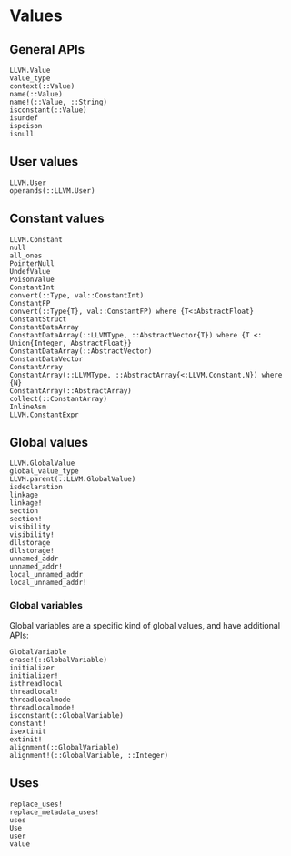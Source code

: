 # Values

## General APIs

```@docs
LLVM.Value
value_type
context(::Value)
name(::Value)
name!(::Value, ::String)
isconstant(::Value)
isundef
ispoison
isnull
```

## User values

```@docs
LLVM.User
operands(::LLVM.User)
```

## Constant values

```@docs
LLVM.Constant
null
all_ones
PointerNull
UndefValue
PoisonValue
ConstantInt
convert(::Type, val::ConstantInt)
ConstantFP
convert(::Type{T}, val::ConstantFP) where {T<:AbstractFloat}
ConstantStruct
ConstantDataArray
ConstantDataArray(::LLVMType, ::AbstractVector{T}) where {T <: Union{Integer, AbstractFloat}}
ConstantDataArray(::AbstractVector)
ConstantDataVector
ConstantArray
ConstantArray(::LLVMType, ::AbstractArray{<:LLVM.Constant,N}) where {N}
ConstantArray(::AbstractArray)
collect(::ConstantArray)
InlineAsm
LLVM.ConstantExpr
```

## Global values

```@docs
LLVM.GlobalValue
global_value_type
LLVM.parent(::LLVM.GlobalValue)
isdeclaration
linkage
linkage!
section
section!
visibility
visibility!
dllstorage
dllstorage!
unnamed_addr
unnamed_addr!
local_unnamed_addr
local_unnamed_addr!
```

### Global variables

Global variables are a specific kind of global values, and have additional APIs:

```@docs
GlobalVariable
erase!(::GlobalVariable)
initializer
initializer!
isthreadlocal
threadlocal!
threadlocalmode
threadlocalmode!
isconstant(::GlobalVariable)
constant!
isextinit
extinit!
alignment(::GlobalVariable)
alignment!(::GlobalVariable, ::Integer)
```

## Uses

```@docs
replace_uses!
replace_metadata_uses!
uses
Use
user
value
```
